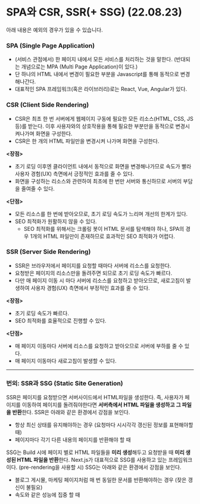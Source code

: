 # SPA와 CSR, SSR(+ SSG) (22.08.23)

아래 내용은 예외의 경우가 있을 수 있습니다.

### SPA (Single Page Application)

- (서비스 관점에서) 한 페이지 내에서 모든 서비스를 처리하는 것을 말한다.
  (반대되는 개념으로는 MPA (Multi Page Application)이 있다.)
- 단 하나의 HTML 내에서 변경이 필요한 부분을 Javascript를 통해 동적으로 변경해나간다.
- 대표적인 SPA 프레임워크(혹은 라이브러리)로는 React, Vue, Angular가 있다.

### CSR (Client Side Rendering)

- CSR은 최초 한 번 서버에게 웹페이지 구동에 필요한 모든 리소스(HTML, CSS, JS 등)를 받는다.
  이후 사용자와의 상호작용을 통해 필요한 부분만을 동적으로 변경시켜나가며 화면을 구성한다.
- CSR은 한 개의 HTML 파일만을 변경시켜 나가며 화면을 구성한다.

<b><장점></b>

- 초기 로딩 이후엔 클라이언트 내에서 동적으로 화면을 변경해나가므로 속도가 빨라 사용자 경험(UX) 측면에서 긍정적인 효과를 줄 수 있다.
- 화면을 구성하는 리소스와 관련하여 최초에 한 번만 서버와 통신하므로 서버의 부담을 줄여줄 수 있다.

<b><단점></b>

- 모든 리소스를 한 번에 받아오므로, 초기 로딩 속도가 느리며 개선의 한계가 있다.
- SEO 최적화가 원활하지 않을 수 있다.
  - SEO 최적화를 위해서는 크롤링 봇이 HTML 문서를 탐색해야 하나, SPA의 경우 1개의 HTML 파일만이 존재하므로 효과적인 SEO 최적화가 어렵다.

### SSR (Server Side Rendering)

- SSR은 브라우저에서 페이지를 요청할 때마다 서버에 리소스를 요청한다.
- 요청받은 페이지의 리소스만을 돌려주면 되므로 초기 로딩 속도가 빠르다.
- 다만 매 페이지 이동 시 마다 서버에 리소스를 요청하고 받아오므로, 새로고침이 발생하여 사용자 경험(UX) 측면에서 부정적인 효과를 줄 수 있다.

<b><장점></b>

- 초기 로딩 속도가 빠르다.
- SEO 최적화를 효율적으로 진행할 수 있다.

<b><단점></b>

- 매 페이지 이동마다 서버에 리소스를 요청하고 받아오므로 서버에 부하를 줄 수 있다.
- 매 페이지 이동마다 새로고침이 발생할 수 있다.

---

### 번외: SSR과 SSG (Static Site Generation)

SSR은 페이지를 요청받으면 서버사이드에서 HTML파일을 생성한다.
즉, 사용자가 페이지를 이동하여 페이지를 돌려줘야한다면 <b>서버측에서 HTML 파일을 생성하고 그 파일을 반환</b>한다.
SSR은 아래와 같은 환경에서 강점을 보인다.

- 항상 최신 상태를 유지해야하는 경우 (요청마다 시시각각 갱신된 정보를 표현해야할 때)
- 페이지마다 각기 다른 내용의 페이지를 반환해야 할 때

SSG는 Build 시에 페이지 별로 HTML 파일들을 <b>미리 생성</b>해두고 요청받을 때 <b>미리 생성된 HTML 파일을 반환</b>한다.
Next.js가 대표적으로 SSG를 사용하고 있는 프레임워크이다. (pre-rendering을 사용할 시)
SSG는 아래와 같은 환경에서 강점을 보인다.

- 블로그 게시물, 마케팅 페이지처럼 매 번 동일한 문서를 반환해야하는 경우 (잦은 갱신이 불필요)
- 속도와 같은 성능에 집중 할 때
